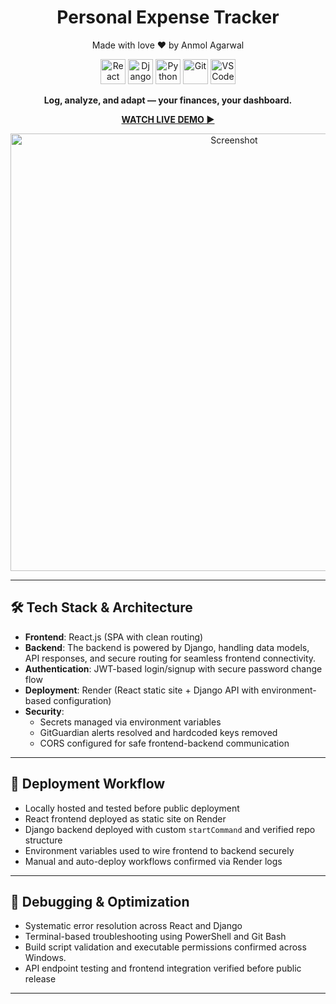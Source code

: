 <h1 align="center">Personal Expense Tracker </h1>
<p align="center">Made with love ❤️ by Anmol Agarwal</p>

<p align="center">
  <img src="https://cdn-icons-png.flaticon.com/512/1183/1183672.png" alt="React" width="40" height="40"/>
  <img src="https://www.svgrepo.com/show/353657/django-icon.svg" alt="Django" width="40" height="40"/>
  <img src="https://cdn-icons-png.flaticon.com/512/5968/5968350.png" alt="Python" width="40" height="40"/>
  <img src="https://cdn-icons-png.flaticon.com/512/4494/4494748.png" alt="Git" width="40" height="40"/>
 <img src="https://www.svgrepo.com/show/374171/vscode.svg" alt="VS Code" width="40" height="40"/>

</p>


<p align="center"><strong>Log, analyze, and adapt — your finances, your dashboard.</strong></p>



<p align="center">
  <a href="https://drive.google.com/file/d/1Omi8JFfszRyIGNrp2DdNoOIWgQLbGgLw/view?usp=drive_link" target="_blank">
    <strong>WATCH LIVE DEMO ▶️</strong>
  </a>
</p>

<p align="center">
  <img src="https://drive.google.com/uc?export=view&id=185v7IhflVjAsfvRbtvHHF9w17rynyWOX" alt="Screenshot" width="700"/>
</p>

---

## 🛠️ Tech Stack & Architecture

- **Frontend**: React.js (SPA with clean routing)
- **Backend**: The backend is powered by Django, handling data models, API responses, and secure routing for seamless frontend connectivity.
- **Authentication**: JWT-based login/signup with secure password change flow
- **Deployment**: Render (React static site + Django API with environment-based configuration)
- **Security**: 
  - Secrets managed via environment variables
  - GitGuardian alerts resolved and hardcoded keys removed
  - CORS configured for safe frontend-backend communication

---

## 🚀 Deployment Workflow

- Locally hosted and tested before public deployment
- React frontend deployed as static site on Render
- Django backend deployed with custom `startCommand` and verified repo structure
- Environment variables used to wire frontend to backend securely
- Manual and auto-deploy workflows confirmed via Render logs

---

## 🧠 Debugging & Optimization

- Systematic error resolution across React and Django
- Terminal-based troubleshooting using PowerShell and Git Bash
- Build script validation and executable permissions confirmed across Windows.
- API endpoint testing and frontend integration verified before public release

---
